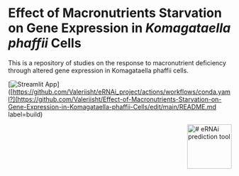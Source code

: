 # Effect of Macronutrients Starvation on Gene Expression in ***Komagataella phaffii*** Cells
This is a repository of studies on the response to macronutrient deficiency through altered gene expression in Komagataella phaffii cells.

[![Streamlit App](https://static.streamlit.io/badges/streamlit_badge_black_white.svg)]([https://github.com/Valeriisht/eRNAi_project/actions/workflows/conda.yaml?](https://github.com/Valeriisht/Effect-of-Macronutrients-Starvation-on-Gene-Expression-in-Komagataella-phaffii-Cells/edit/main/README.md label=build)

<img align=right src="https://clipart-library.com/images/BTaKAn6gc.jpg" alt="# eRNAi prediction tool" width="100"/>
